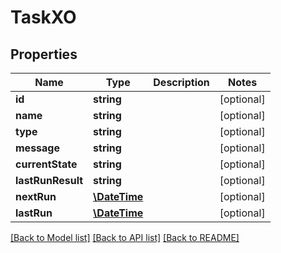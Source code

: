 # TaskXO

## Properties
Name | Type | Description | Notes
------------ | ------------- | ------------- | -------------
**id** | **string** |  | [optional] 
**name** | **string** |  | [optional] 
**type** | **string** |  | [optional] 
**message** | **string** |  | [optional] 
**currentState** | **string** |  | [optional] 
**lastRunResult** | **string** |  | [optional] 
**nextRun** | [**\DateTime**](\DateTime.md) |  | [optional] 
**lastRun** | [**\DateTime**](\DateTime.md) |  | [optional] 

[[Back to Model list]](../README.md#documentation-for-models) [[Back to API list]](../README.md#documentation-for-api-endpoints) [[Back to README]](../README.md)


